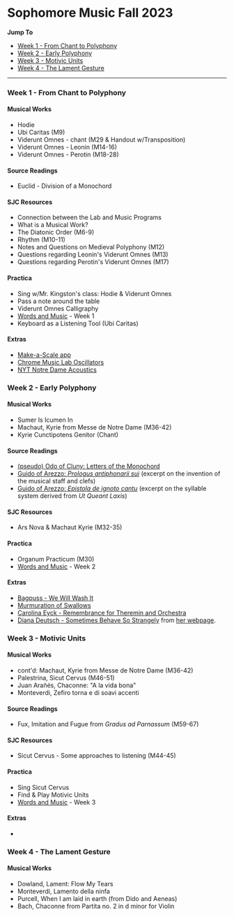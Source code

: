#  Sophomore Music Fall 2023



**Jump To**

- [Week 1 - From Chant to Polyphony](#week-1---from-chant-to-polyphony)
- [Week 2 - Early Polyphony](#week-2---early-polyphony)
- [Week 3 - Motivic Units](#week-3---motivic-units)
- [Week 4 - The Lament Gesture](#week-4---the-lament-gesture)



---

### Week 1 - From Chant to Polyphony

#### Musical Works

- Hodie 
- Ubi Caritas (M9)
- Viderunt Omnes - chant (M29 & Handout w/Transposition)
- Viderunt Omnes - Leonin (M14-16)
- Viderunt Omnes - Perotin (M18-28)



#### Source Readings

- Euclid - Division of a Monochord



#### SJC Resources

- Connection between the Lab and Music Programs
- What is a Musical Work?
- The Diatonic Order (M6-9)
- Rhythm (M10-11)
- Notes and Questions on Medieval Polyphony (M12)
- Questions regarding Leonin's Viderunt Omnes (M13)
- Questions regarding Perotin's Viderunt Omnes (M17)



#### Practica

- Sing w/Mr. Kingston's class: Hodie & Viderunt Omnes
- Pass a note around the table
- Viderunt Omnes Calligraphy
- [Words and Music](words-and-music/wk1) - Week 1
- Keyboard as a Listening Tool (Ubi Caritas)



#### Extras

- [Make-a-Scale app](https://davidforrest.github.io/makeascale/)
- [Chrome Music Lab Oscillators](https://musiclab.chromeexperiments.com/Oscillators/)
- [NYT Notre Dame Acoustics](https://www.nytimes.com/interactive/2023/03/03/magazine/notre-dame-cathedral-acoustics-sound.html)




### Week 2 - Early Polyphony


#### Musical Works

- Sumer Is Icumen In
- Machaut, Kyrie from Messe de Notre Dame (M36-42)
- Kyrie Cunctipotens Genitor (Chant) 



#### Source Readings

- [(pseudo) Odo of Cluny: Letters of the Monochord](resources/odo_monochord.pdf)
- [Guido of Arezzo: *Prologus antiphonarii sui*](resources/guido_staff_clefs.pdf) (excerpt on the invention of the musical staff and clefs)
- [Guido of Arezzo: *Epistola de ignoto cantu*](resources/guido_syllables.pdf) (excerpt on the syllable system derived from *Ut Queant Laxis*)



#### SJC Resources

- Ars Nova & Machaut Kyrie (M32-35)



#### Practica

- Organum Practicum (M30) 
- [Words and Music](words-and-music/wk2) - Week 2



#### Extras

- [Bagpuss - We Will Wash It](https://www.youtube.com/watch?v=WVzAJbEkyyU)
- [Murmuration of Swallows](https://www.youtube.com/watch?v=VBjxsKNIHD8)
- [Carolina Eyck - Remembrance for Theremin and Orchestra](https://www.youtube.com/watch?v=QQCcDh3QmGU)
- [Diana Deutsch - Sometimes Behave So Strangely](http://philomel.com/asa156th/mp3/Sound_Demo_1.mp3) from [her webpage](https://deutsch.ucsd.edu/psychology/pages.php?i=212).



### Week 3 - Motivic Units


#### Musical Works

- cont'd: Machaut, Kyrie from Messe de Notre Dame (M36-42)
- Palestrina, Sicut Cervus (M46-51)
- Juan Arañés, Chaconne: "A la vida bona"
- Monteverdi, Zefiro torna e di soavi accenti



#### Source Readings

- Fux, Imitation and Fugue from *Gradus ad Parnassum* (M59-67)



#### SJC Resources

- Sicut Cervus - Some approaches to listening (M44-45)



#### Practica

- Sing Sicut Cervus
- Find & Play Motivic Units
- [Words and Music](words-and-music/wk3) - Week 3



#### Extras

- 



### Week 4 - The Lament Gesture


#### Musical Works

- Dowland, Lament: Flow My Tears
- Monteverdi, Lamento della ninfa
- Purcell, When I am laid in earth (from Dido and Aeneas)
- Bach, Chaconne from Partita no. 2 in d minor for Violin